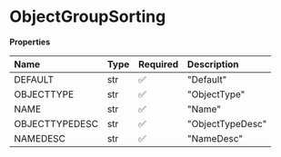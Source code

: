 # ObjectGroupSorting

**Properties**

| Name           | Type | Required | Description      |
| :------------- | :--- | :------- | :--------------- |
| DEFAULT        | str  | ✅       | "Default"        |
| OBJECTTYPE     | str  | ✅       | "ObjectType"     |
| NAME           | str  | ✅       | "Name"           |
| OBJECTTYPEDESC | str  | ✅       | "ObjectTypeDesc" |
| NAMEDESC       | str  | ✅       | "NameDesc"       |

<!-- This file was generated by liblab | https://liblab.com/ -->

